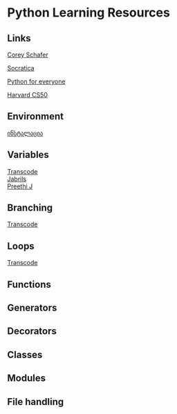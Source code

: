 # Python Learning Resources

## Links
[Corey Schafer](https://www.youtube.com/playlist?list=PL-osiE80TeTskrapNbzXhwoFUiLCjGgY7)

[Socratica](https://youtube.com/playlist?list=PLi01XoE8jYohWFPpC17Z-wWhPOSuh8Er-&feature=shared)

[Python for everyone](https://youtu.be/8DvywoWv6fI?feature=shared)

[Harvard CS50](https://youtu.be/nLRL_NcnK-4?feature=shared)

## Environment 
[ინსტალაცია](https://youtu.be/YYXdXT2l-Gg?feature=shared)




## Variables
[Transcode](https://youtu.be/ghCbURMWBD8?si=ACg-W0OIDLDA2UoJ) <br>
[Jabrils](https://youtu.be/A37-3lflh8I?si=w8Jt1THG5puwrO1i) <br>
[Preethi J](https://youtu.be/tvwo09N9QTQ?si=vUkBLf-CdQoKKHGt) <br>
## Branching
[Transcode](https://youtu.be/HQ3dCWjfRZ4?si=lFPLMfkUgX8aOGe_)
## Loops
[Transcode](https://youtu.be/v-K-4KuA8mQ?si=OUPl-uxTYZAHjyc8)
## Functions
## Generators
## Decorators
## Classes
## Modules
## File handling
